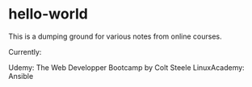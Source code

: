# hello-world
This is a dumping ground for various notes from online courses.

Currently:

Udemy: The Web Developper Bootcamp by Colt Steele
LinuxAcademy: Ansible
